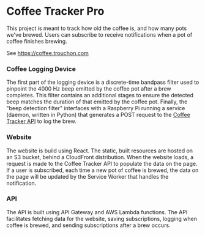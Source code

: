 # Coffee Tracker Pro
This project is meant to track how old the coffee is, and how many pots we've brewed. Users can subscribe to receive notifications when a pot of coffee finishes brewing.

See https://coffee.trouchon.com

### Coffee Logging Device
The first part of the logging device is a discrete-time bandpass filter used to pinpoint the 4000 Hz beep emitted by the coffee pot after a brew completes. This filter contains an additional stages to ensure the detected beep matches the duration of that emitted by the coffee pot. Finally, the "beep detection filter" interfaces with a Raspberry Pi running a service (daemon, written in Python) that generates a POST request to the [Coffee Tracker API](#api) to log the brew.

### Website
The website is build using React. The static, built resources are hosted on an S3 bucket, behind a CloudFront distribution. When the website loads, a request is made to the Coffee Tracker API to populate the data on the page. If a user is subscribed, each time a new pot of coffee is brewed, the data on the page will be updated by the Service Worker that handles the notification.

### API
The API is built using API Gateway and AWS Lambda functions. The API facilitates fetching data for the website, saving subscriptions, logging when coffee is brewed, and sending subscriptions after a brew occurs.
